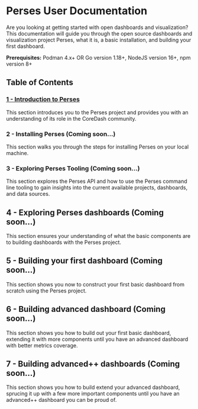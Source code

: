 # Perses User Documentation

Are you looking at getting started with open dashboards and visualization? This documentation will guide you through 
the open source dashboards and visualization project Perses, what it is, a basic installation, and building your first 
dashboard.

**Prerequisites:** Podman 4.x+ OR Go version 1.18+, NodeJS version 16+, npm version 8+

## Table of Contents

### [1 - Introduction to Perses](section-1/introduction.md)
This section introduces you to the Perses project and provides you with an understanding of its role in the CoreDash 
community.

### 2 - Installing Perses (Coming soon...)
This section walks you through the steps for installing Perses on your local machine.

### 3 - Exploring Perses Tooling (Coming soon...)
This section explores the Perses API and how to use the Perses command line tooling to gain insights into the current 
available projects, dashboards, and data sources.

## 4 - Exploring Perses dashboards (Coming soon...)
This section ensures your understanding of what the basic components are to building dashboards with the Perses project.

## 5 - Building your first dashboard (Coming soon...)
This section shows you now to construct your first basic dashboard from scratch using the Perses project.

## 6 - Building advanced dashboard (Coming soon...)
This section shows you how to build out your first basic dashboard, extending it with more components until you have an 
advanced dashboard with better metrics coverage.

## 7 - Building advanced++ dashboards (Coming soon...)
This section shows you how to build extend your advanced dashboard, sprucing it up with a few more important components 
until you have an advanced++ dashboard you can be proud of.